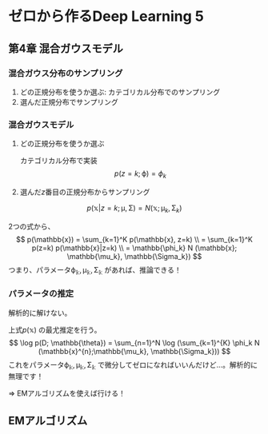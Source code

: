 # ゼロから作るDeep Learning 5

## 第4章 混合ガウスモデル

### 混合ガウス分布のサンプリング

1. どの正規分布を使うか選ぶ: カテゴリカル分布でのサンプリング
2. 選んだ正規分布でサンプリング



### 混合ガウスモデル

1. どの正規分布を使うか選ぶ

   カテゴリカル分布で実装
   $$
   p(z = k; \mathbb{\phi}) = \phi_k
   $$

2. 選んだ$z$番目の正規分布からサンプリング

$$
p(\mathbb{x}|z=k; \mathbb{\mu}, \mathbb{\Sigma}) = N(\mathbb{x}; \mathbb{\mu}_k, \mathbb{\Sigma}_k)
$$

2つの式から、
$$
p(\mathbb{x}) = \sum_{k=1}^K p(\mathbb{x}, z=k) \\
= \sum_{k=1}^K p(z=k) p(\mathbb{x}|z=k) \\
= \mathbb{\phi_k} N (\mathbb{x}; \mathbb{\mu_k}, \mathbb{\Sigma_k})
$$
つまり、パラメータ$\mathbb{\phi_k}, \mathbb{\mu_k}, \mathbb{\Sigma_k}$ があれば、推論できる！

### パラメータの推定

解析的に解けない。

上式$p(\mathbb{x})$ の最尤推定を行う。
$$
\log p(D; \mathbb{\theta}) = \sum_{n=1}^N \log (\sum_{k=1}^{K} \phi_k N (\mathbb{x}^{n};\mathbb{\mu_k}, \mathbb{\Sigma_k}))
$$
これをパラメータ$\mathbb{\phi_k}, \mathbb{\mu_k}, \mathbb{\Sigma_k}$ で微分してゼロになればいいんだけど...。解析的に無理です！

=> EMアルゴリズムを使えば行ける！



## EMアルゴリズム











